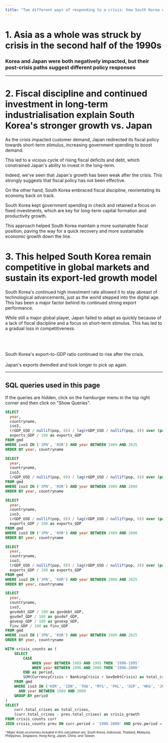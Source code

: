 ```yaml
---
title: "Two different ways of responding to a crisis: how South Korea outgrew Japan"
---
```


# 1. Asia as a whole was struck by crisis in the second half of the 1990s

<BigValue
    data={asian_crisis_comparison}
    value=total_crises 
    comparison=crisis_growth
    comparisonFmt="+0"
    comparisonTitle="vs. 1990-1995"
    downIsGood=true
    title='Total number of crises in major Asian economies (1996-2000)¹'
    />

### Korea and Japan were both negatively impacted, but their post-crisis paths suggest different policy responses

<Grid cols=2>
<LineChart
    data={growth_export_comparison_0}
    x=year
    y=rgdp_pc_growth
    series=countryname
    title="Korea was hit harder but quickly rebounded..."
    subtitle="Real GDP per capita growth (1990-2000)"
    yFmt="0.0%"
    >
    <ReferenceArea 
    xMin='1997' 
    xMax='1999' 
    label="Asian financial crisis" 
    color=negative
    />
</LineChart>
<LineChart
    data={growth_export_comparison_1}
    x=year
    y=rgdp_pc_growth
    series=countryname
    title="... and since then, it's consistently outgrown Japan"
    subtitle="Real GDP per capita growth (2000-2025)"
    yFmt="0.0%"
    >
</LineChart>
</Grid>

---

# 2. Fiscal discipline and continued investment in long-term industrialisation explain South Korea's stronger growth vs. Japan

As the crisis impacted customer demand, Japan redirected its fiscal policy towards short-term stimulus, increasing government spending to boost demand.

This led to a vicious cycle of rising fiscal deficits and debt, which constrained Japan's ability to invest in the long-term. 

Indeed, we've seen that Japan's growth has been weak after the crisis. This strongly suggests that fiscal policy has not been effective. 

<Grid cols=2>
<BarChart
    data={fiscal_comparison}
    x=year
    y=govdef_GDP
    series=countryname
    type=grouped
    title='Japan tried to spend its way out of crisis...'
    subtitle="Fiscal Deficit (% GDP)"
    yFmt="0.0%"
/>
<LineChart
    data={fiscal_comparison}
    x=year
    y=govdebt_GDP
    series=countryname
    title="... eventually accruing unsustainable levels of debt"
    subtitle="Government Debt (% GDP)"
    yFmt="0.0%"
/>
</Grid>

On the other hand, South Korea embraced fiscal discipline, reorientating its economy back on track.

South Korea kept government spending in check and retained a focus on fixed investments, which are key for long-term capital formation and productivity growth. 

This approach helped South Korea maintain a more sustainable fiscal position, paving the way for a quick recovery and more sustainable economic growth down the line.

<Grid cols=2>
<LineChart
    data={fiscal_comparison}
    x=year
    y=govexp_GDP
    series=countryname
    title="Korea kept government spending in check..."
    subtitle="Government Expenditure (% GDP)"
    yFmt="0.0%"
/>
<LineChart
    data={fiscal_comparison}
    x=year
    y=finv_GDP
    series=countryname
    title="... while still investing heavily in the long-term"
    subtitle="Fixed investment (% GDP)"
    yFmt="0.0%"
/>
</Grid>


# 3. This helped South Korea remain competitive in global markets and sustain its export-led growth model

South Korea's continued high investment rate allowed it to stay abreast of technological advancements, just as the world stepped into the digital age. This has been a major factor behind its continued strong export performance. 

While still a major global player, Japan failed to adapt as quickly because of a lack of fiscal discipline and a focus on short-term stimulus. This has led to a gradual loss in competitiveness. 

<Grid cols=2>
<LineChart
    data={growth_export_comparison}
    x=year
    y=exports_GDP
    series=countryname
    subtitle="Exports (% GDP)"
    yFmt="0.0%"
    downloadableData=false
    downloadableImage=false
    >
</LineChart>
    <br> <br> <br> 
South Korea's export-to-GDP ratio continued to rise after the crisis. 
    <br> <br>
Japan's exports dwindled and took longer to pick up again.
</Grid>

---

## SQL queries used in this page

If the queries are hidden, click on the hamburger menu in the top right corner and then click on "Show Queries". 


```sql growth_export_comparison
SELECT
  year,
  countryname,
  iso3,
  (rGDP_USD / nullif(pop, 0)) / lag(rGDP_USD / nullif(pop, 0)) over (partition by iso3 order by year) - 1 as rgdp_pc_growth,
  exports_GDP / 100 as exports_GDP
FROM gmd
WHERE iso3 IN ('JPN', 'KOR') AND year BETWEEN 1989 AND 2025
ORDER BY year, countryname
```

```sql growth_export_comparison_0
SELECT
  year,
  countryname,
  iso3,
  (rGDP_USD / nullif(pop, 0)) / lag(rGDP_USD / nullif(pop, 0)) over (partition by iso3 order by year) - 1 as rgdp_pc_growth
FROM gmd
WHERE iso3 IN ('JPN', 'KOR') AND year BETWEEN 1989 AND 2000
ORDER BY year, countryname
```

```sql growth_export_comparison_0
SELECT
  year,
  countryname,
  iso3,
  (rGDP_USD / nullif(pop, 0)) / lag(rGDP_USD / nullif(pop, 0)) over (partition by iso3 order by year) - 1 as rgdp_pc_growth,
  exports_GDP / 100 as exports_GDP
FROM gmd
WHERE iso3 IN ('JPN', 'KOR') AND year BETWEEN 1989 AND 2000
ORDER BY year, countryname
```

```sql growth_export_comparison_1
SELECT
  year,
  countryname,
  iso3,
  (rGDP_USD / nullif(pop, 0)) / lag(rGDP_USD / nullif(pop, 0)) over (partition by iso3 order by year) - 1 as rgdp_pc_growth,
  exports_GDP / 100 as exports_GDP
FROM gmd
WHERE iso3 IN ('JPN', 'KOR') AND year BETWEEN 2000 AND 2025
ORDER BY year, countryname
```

```sql fiscal_comparison
SELECT
  year,
  countryname,
  iso3,
  govdebt_GDP / 100 as govdebt_GDP,
  govdef_GDP / 100 as govdef_GDP,
  govexp_GDP / 100 as govexp_GDP,
  finv_GDP / 100 as finv_GDP
FROM gmd
WHERE iso3 IN ('JPN', 'KOR') AND year BETWEEN 1989 AND 2025
ORDER BY year, countryname
```

```sql asian_crisis_comparison
WITH crisis_counts as (
    SELECT
        CASE 
            WHEN year BETWEEN 1989 AND 1995 THEN '1990-1995'
            WHEN year BETWEEN 1996 AND 2000 THEN '1996-2000'
        END as period,
        SUM(CurrencyCrisis + BankingCrisis + SovDebtCrisis) as total_crises
    FROM gmd
    WHERE iso3 IN ('KOR', 'IDN', 'THA', 'MYS', 'PHL', 'SGP', 'HKG', 'JPN', 'CHN', 'TWN')
      AND year BETWEEN 1989 AND 2000
    GROUP BY period
)
SELECT
    curr.total_crises as total_crises,
    (curr.total_crises - prev.total_crises) as crisis_growth
FROM crisis_counts curr
JOIN crisis_counts prev ON curr.period = '1996-2000' AND prev.period = '1990-1995'
```

<small><small><i>¹ Major Asian economies included in this calculation are: South Korea, Indonesia, Thailand, Malaysia, Philippines, Singapore, Hong Kong, Japan, China, and Taiwan.</i></small></small>


